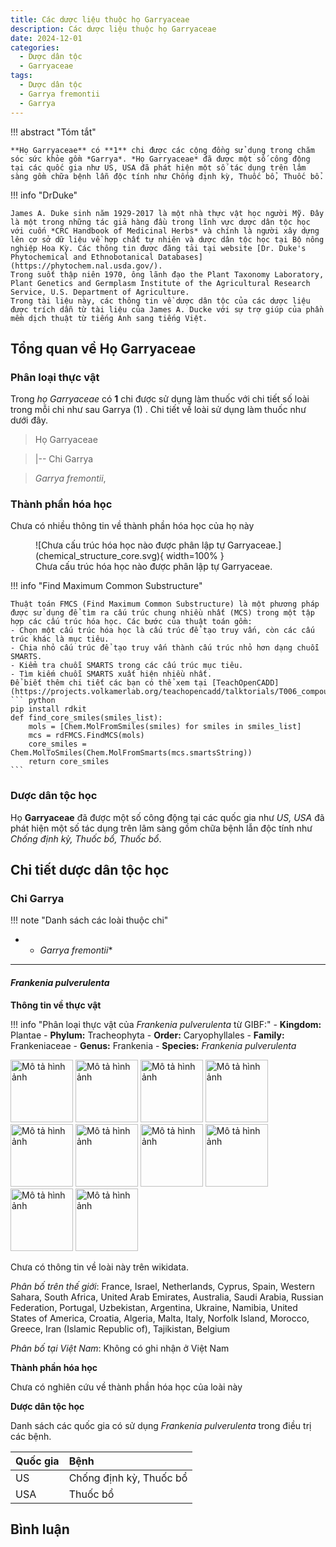 ```yaml
---
title: Các dược liệu thuộc họ Garryaceae
description: Các dược liệu thuộc họ Garryaceae
date: 2024-12-01
categories:
  - Dược dân tộc
  - Garryaceae
tags:
  - Dược dân tộc
  - Garrya fremontii
  - Garrya
---
```

!!! abstract "Tóm tắt"

    **Họ Garryaceae** có **1** chi được các cộng đồng sử dụng trong chăm sóc sức khỏe gồm *Garrya*. *Họ Garryaceae* đã được một số công động tại các quốc gia như US, USA đã phát hiện một số tác dụng trên lâm sàng gồm chữa bệnh lẫn độc tính như Chống định kỳ, Thuốc bổ, Thuốc bổ.

!!! info "DrDuke"

    James A. Duke sinh năm 1929-2017 là một nhà thực vật học người Mỹ. Đây là một trong những tác giả hàng đầu trong lĩnh vực dược dân tộc học với cuốn *CRC Handbook of Medicinal Herbs* và chính là người xây dựng lên cơ sở dữ liệu về hợp chất tự nhiên và dược dân tộc học tại Bộ nông nghiệp Hoa Kỳ. Các thông tin được đăng tải tại website [Dr. Duke's Phytochemical and Ethnobotanical Databases](https://phytochem.nal.usda.gov/). 
    Trong suốt thập niên 1970, ông lãnh đạo the Plant Taxonomy Laboratory, Plant Genetics and Germplasm Institute of the Agricultural Research Service, U.S. Department of Agriculture.
    Trong tài liệu này, các thông tin về dược dân tộc của các dược liệu được trích dẫn từ tài liệu của James A. Ducke với sự trợ giúp của phần mềm dịch thuật từ tiếng Anh sang tiếng Việt.
   
## Tổng quan về Họ Garryaceae
### Phân loại thực vật
Trong *họ Garryaceae* có **1** chi được sử dụng làm thuốc với chi tiết số loài trong mỗi chi như sau Garrya (1) . Chi tiết về loài sử dụng làm thuốc như dưới đây.  

>Họ Garryaceae


>|-- Chi Garrya

>*Garrya fremontii*,

### Thành phần hóa học 

Chưa có nhiều thông tin về thành phần hóa học của họ này

<figure markdown="span">
    ![Chưa cấu trúc hóa học nào được phân lập tự Garryaceae.](chemical_structure_core.svg){ width=100% }
    <figcaption>Chưa cấu trúc hóa học nào được phân lập tự Garryaceae.</figcaption>
</figure>


!!! info  "Find Maximum Common Substructure"
    
    Thuật toán FMCS (Find Maximum Common Substructure) là một phương pháp được sử dụng để tìm ra cấu trúc chung nhiều nhất (MCS) trong một tập hợp các cấu trúc hóa học. Các bước của thuật toán gồm:
    - Chọn một cấu trúc hóa học là cấu trúc để tạo truy vấn, còn các cấu trúc khác là mục tiêu.
    - Chia nhỏ cấu trúc để tạo truy vấn thành cấu trúc nhỏ hơn dạng chuỗi SMARTS.
    - Kiểm tra chuỗi SMARTS trong các cấu trúc mục tiêu.
    - Tìm kiếm chuỗi SMARTS xuất hiện nhiều nhất.
    Để biết thêm chi tiết các bạn có thể xem tại [TeachOpenCADD](https://projects.volkamerlab.org/teachopencadd/talktorials/T006_compound_maximum_common_substructures.html)
    ``` python
    pip install rdkit
    def find_core_smiles(smiles_list):
        mols = [Chem.MolFromSmiles(smiles) for smiles in smiles_list]
        mcs = rdFMCS.FindMCS(mols)
        core_smiles = Chem.MolToSmiles(Chem.MolFromSmarts(mcs.smartsString))
        return core_smiles
    ```

### Dược dân tộc học

Họ **Garryaceae** đã được một số công động tại các quốc gia như *US, USA* đã phát hiện một số tác dụng trên lâm sàng gồm chữa bệnh lẫn độc tính như *Chống định kỳ, Thuốc bổ, Thuốc bổ*.

## Chi tiết dược dân tộc học


### Chi Garrya

!!! note "Danh sách các loài thuộc chi"
    
*	 - *Garrya fremontii**

---      
#### *Frankenia pulverulenta*
**Thông tin về thực vật**

!!! info "Phân loại thực vật của *Frankenia pulverulenta* từ GIBF:"
    - **Kingdom:** Plantae
    - **Phylum:** Tracheophyta
    - **Order:** Caryophyllales
    - **Family:** Frankeniaceae
    - **Genus:** Frankenia
    - **Species:** *Frankenia pulverulenta*

<img src="https://inaturalist-open-data.s3.amazonaws.com/photos/349487975/original.jpeg" alt="Mô tả hình ảnh" width="100" height="100">
<img src="https://inaturalist-open-data.s3.amazonaws.com/photos/349487989/original.jpeg" alt="Mô tả hình ảnh" width="100" height="100">
<img src="https://inaturalist-open-data.s3.amazonaws.com/photos/349489383/original.jpeg" alt="Mô tả hình ảnh" width="100" height="100">
<img src="https://inaturalist-open-data.s3.amazonaws.com/photos/349489493/original.jpeg" alt="Mô tả hình ảnh" width="100" height="100">
<img src="https://inaturalist-open-data.s3.amazonaws.com/photos/349489612/original.jpeg" alt="Mô tả hình ảnh" width="100" height="100">
<img src="https://inaturalist-open-data.s3.amazonaws.com/photos/351659190/original.jpeg" alt="Mô tả hình ảnh" width="100" height="100">
<img src="https://inaturalist-open-data.s3.amazonaws.com/photos/351658945/original.jpeg" alt="Mô tả hình ảnh" width="100" height="100">
<img src="https://inaturalist-open-data.s3.amazonaws.com/photos/351659067/original.jpeg" alt="Mô tả hình ảnh" width="100" height="100">
<img src="https://inaturalist-open-data.s3.amazonaws.com/photos/351786438/original.jpg" alt="Mô tả hình ảnh" width="100" height="100">
<img src="https://inaturalist-open-data.s3.amazonaws.com/photos/352026919/original.jpeg" alt="Mô tả hình ảnh" width="100" height="100"> 

Chưa có thông tin về loài này trên wikidata.

*Phân bố trên thế giới*: France, Israel, Netherlands, Cyprus, Spain, Western Sahara, South Africa, United Arab Emirates, Australia, Saudi Arabia, Russian Federation, Portugal, Uzbekistan, Argentina, Ukraine, Namibia, United States of America, Croatia, Algeria, Malta, Italy, Norfolk Island, Morocco, Greece, Iran (Islamic Republic of), Tajikistan, Belgium

*Phân bố tại Việt Nam*: Không có ghi nhận ở Việt Nam

**Thành phần hóa học**
        

Chưa có nghiên cứu về thành phần hóa học của loài này


**Dược dân tộc học**

Danh sách các quốc gia có sử dụng *Frankenia pulverulenta* trong điều trị các bệnh. 

| Quốc gia   | Bệnh                    |
|:-----------|:------------------------|
| US         | Chống định kỳ, Thuốc bổ |
| USA        | Thuốc bổ                |





## Bình luận

<div id="giscus-container"></div>
<script src="https://giscus.app/client.js"
        data-repo="hoangson0787/CSDL-duoc-lieu"
        data-repo-id="R_kgDONbMRNA"
        data-category="Duoc lieu"
        data-category-id="DIC_kwDONbMRNM4ClklR"
        data-mapping="pathname"
        data-strict="0"
        data-reactions-enabled="1"
        data-emit-metadata="1"
        data-input-position="bottom"
        data-theme="light"
        data-lang="en"
        crossorigin="anonymous"
        async>
</script>

